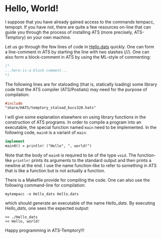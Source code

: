 # Hello, World!

I suppose that you have already gained access to the commands tempacc,
tempopt. If you have not, there are quite a few resources on-line that
can guide you through the process of installing ATS (more precisely,
ATS-Temptory) on your own machine.

Let us go through the few lines of code in [Hello.dats](./Hello.dats)
quickly.  One can form a line-comment in ATS by starting the line with
two slashes (//). One can also form a block-comment in ATS by using
the ML-style of commenting:

```ats
(*
...here-is-a-block-comment...
*)
```

The following lines are for staloading (that is, statically loading)
some library code that the ATS compiler (ATS/Postiats) may need for the purpose
of compilation:

```ats
#include
"share/HATS/temptory_staload_bucs320.hats"
```

I will give some explanation elsewhere on using library functions in
the construction of ATS programs.  In order to compile a program into
an executable, the special function named `main` need to be
implemented. In the following code, `main0` is a variant of
`main`:

```ats
implement
main0() = println! ("Hello", ", world!")
```

Note that the body of `main0` is required to be of the type
`void`. The function-like `println!` prints its arguments to
the standard output and then prints a newline at the end. I use the
name function-like to refer to something in ATS that is like a
function but is not actually a function.

There is a Makefile provide for compiling the code. One can also use
the following command-line for compilation:

```shell
mytempacc -o Hello_dats Hello.dats
```

which should generate an executable of the name *Hello_dats*. By executing
*Hello_dats*, one sees the expected output:

```text
>> ./Hello_dats
<< Hello, world!
```

Happy programming in ATS-Temptory!!!
